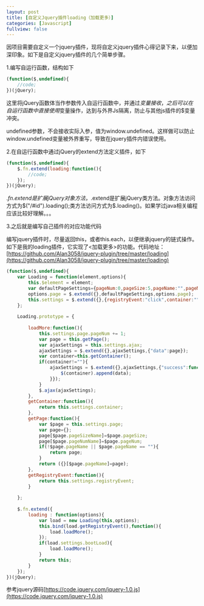 ```yaml
---
layout: post
title: [自定义Jquery插件loading（加载更多）]
categories: [Javascript]
fullview: false
---
```

因项目需要自定义一个jquery插件，现将自定义jquery插件心得记录下来，以便加深印象。如下是自定义jquery插件的几个简单步骤。

1.编写自运行函数，结构如下
```javascript
(function($,undefined){
    //code;
})(jQuery);
```

这里将jQuery函数体当作参数传入自运行函数中，并通过$变量接收，之后可以在自运行函数中直接使用$变量操作，达到与外界Js隔离，防止与其他js插件的$变量冲突。

undefined参数，不会接收实际入参，值为window.undefined。这样做可以防止window.undefined变量被外界重写，导致在jquery插件内错误使用。

2.在自运行函数中通过jQuery的extend方法定义插件，如下
```javascript
(function($,undefined){
    $.fn.extend(loading:function(){
        //code;
    });
})(jQuery);
```

$.fn.extend是扩展jQuery对象方法，$.extend是扩展jQuery类方法。对象方法访问方式为$("/#id").loading();类方法访问方式为$.loading()。如果学过java相关编程应该比较好理解。。。

3.之后就是编写自己插件的对应功能代码

编写jquery插件时，尽量返回this，或者this.each，以便继承jquery的链式操作。如下是我的loading插件，它实现了<加载更多>的功能。代码地址：[https://github.com/Alan3058/jquery-plugin/tree/master/loading](https://github.com/Alan3058/jquery-plugin/tree/master/loading)
 
```javascript
(function($,undefined){
	var Loading = function(element,options){
		this.$element = element;
		var defaultPageSettings={pageNum:0,pageSize:5,pageName:"",pageNumName:"pageNum",pageSizeName:"pageSize"};
		options.page = $.extend({},defaultPageSettings,options.page);
		this.settings = $.extend({},{registryEvent:"click",container:"",bootLoad:true},options);		
	};
	
	Loading.prototype = {
		
		loadMore:function(){
			this.settings.page.pageNum += 1;
			var page = this.getPage();
			var ajaxSettings = this.settings.ajax;
			ajaxSettings = $.extend({},ajaxSettings,{"data":page});
			var container=this.getContainer();
			if(container!=""){
				ajaxSettings = $.extend({},ajaxSettings,{"success":function(data){
					$(container).append(data);
				}});
			}			
			$.ajax(ajaxSettings);
		},
		getContainer:function(){
			return this.settings.container;
		},
		getPage:function(){
			var $page = this.settings.page;
			var page={};
			page[$page.pageSizeName]=$page.pageSize;
			page[$page.pageNumName]=$page.pageNum;
			if(!$page.pageName || $page.pageName == ""){
				return page;
			}
			return ({}[$page.pageName]=page);
		},
		getRegistryEvent:function(){
			return this.settings.registryEvent;
		}
		
	};
	
	$.fn.extend({
		loading : function(options){
			var load = new Loading(this,options);
			this.bind(load.getRegistryEvent(),function(){
				load.loadMore();
			});
			if(load.settings.bootLoad){
				load.loadMore();
			}
			return this;
	    }
	});
})(jQuery);
```

参考jquery源码[https://code.jquery.com/jquery-1.0.js](https://code.jquery.com/jquery-1.0.js)
